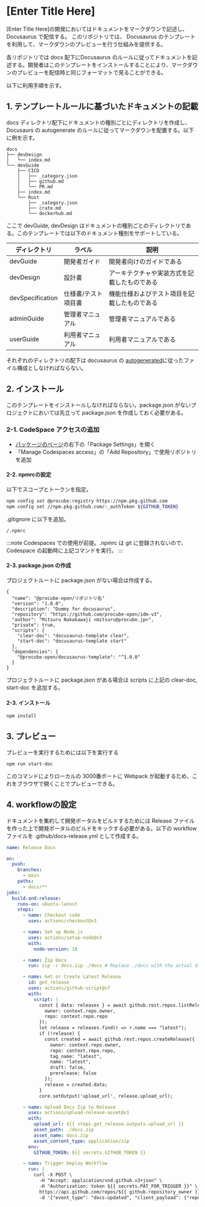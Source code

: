 # [Enter Title Here]

[Enter Title Here]の開発においてはドキュメントをマークダウンで記述し、 Docusaurus で配信する。
このリポジトリでは、 Docusaurus のテンプレートを利用して、マークダウンのプレビューを行う仕組みを提供する。

各リポジトリでは docs 配下にDocusaurus のルールに従ってドキュメントを記述する。開発者はこのテンプレートをインストールすることにより、マークダウンのプレビューを配信時と同じフォーマットで見ることができる。

以下に利用手順を示す。

## 1. テンプレートルールに基づいたドキュメントの記載

docs ディレクトリ配下にドキュメントの種別ごとにディレクトリを作成し、 Docusaurs の autogenerate のルールに従ってマークダウンを配置する。以下に例を示す。

```
docs
├── devDesign
│   └── index.md
└── devGuide
    ├── CICD
    │   ├── _category.json
    │   ├── github.md
    │   └── PR.md
    ├── index.md
    └── Rust
        ├── _category.json
        ├── crate.md
        └── dockerhub.md
```

ここで devGuide, devDesign はドキュメントの種別ごとのディレクトリである。このテンプレートでは以下のドキュメント種別をサポートしている。

| ディレクトリ         | ラベル           | 説明      |
| ------------------ | --------------- | ----------------- |
| devGuide           | 開発者ガイド      | 開発者向けのガイドである       |
| devDesign          | 設計書          | アーキテクチャや実装方式を記載したものである           |
| devSpecification   | 仕様書/テスト項目書 | 機能仕様およびテスト項目を記載したものである |
| adminGuide         | 管理者マニュアル    | 管理者マニュアルである    |
| userGuide          | 利用者マニュアル    | 利用者マニュアルである    |

それぞれのディレクトリの配下は docusaurus の [autogenerated](https://docusaurus.io/docs/next/sidebar/autogenerated)に従ったファイル構成としなければならない。

## 2. インストール

このテンプレートをインストールしなければならない。package.json がないプロジェクトにおいては先立って package.json を作成しておく必要がある。

### 2-1. CodeSpace アクセスの追加

- [パッケージのページ](https://github.com/procube-open/docusaurus-template/pkgs/npm/docusaurus)の右下の「Package Settings」を開く
- 「Manage Codespaces access」の「Add Repository」で使用リポジトリを追加

#### 2-2. npmrcの設定

以下でスコープとトークンを指定。

```sh
npm config set @procube:registry https://npm.pkg.github.com
npm config set //npm.pkg.github.com/:_authToken ${GITHUB_TOKEN}
```

.gitignore に以下を追加。

```
/.npmrc
```

:::note
Codespaces での使用が前提。.npmrc は git に登録されないので、 Codespace の起動時に上記コマンドを実行。
:::

#### 2-3. package.json の作成

プロジェクトルートに package.json がない場合は作成する。
```
{
  "name": "@procube-open/リポジトリ名"
  "version": "1.0.0",
  "description": "Dummy for docusaurus",
  "repository": "https://github.com/procube-open/idm-v3",
  "author": "Mitsuru Nakakawaji <mitsuru@procube.jp>",
  "private": true,
  "scripts": {
    "clear-doc": "docusaurus-template clear",
    "start-doc": "docusaurus-template start"
  },
  "dependencies": {
    "@procube-open/docusaurus-template": "^1.0.0"
  }
}
```
プロジェクトルートに package.json がある場合は scripts に上記の clear-doc, start-doc を追加する。


#### 2-3. インストール

```sh
npm install
```

## 3. プレビュー

プレビューを実行するためには以下を実行する

```
npm run start-doc
```

このコマンドによりローカルの 3000番ポートに Webpack が起動するため、これをブラウザで開くことでプレビューできる。

## 4. workflowの設定

ドキュメントを集約して開発ポータルをビルドするためには Release ファイルを作った上で開発ポータルのビルドをキックする必要がある。以下の workflow ファイルを .github/docs-release.yml として作成する。

```yaml
name: Release Docs

on:
  push:
    branches:
      - main
    paths:
      - docs/**
jobs:
  build-and-release:
    runs-on: ubuntu-latest
    steps:
      - name: Checkout code
        uses: actions/checkout@v3

      - name: Set up Node.js
        uses: actions/setup-node@v3
        with:
          node-version: 18

      - name: Zip Docs
        run: zip -r docs.zip ./docs # Replace ./docs with the actual directory

      - name: Get or Create Latest Release
        id: get_release
        uses: actions/github-script@v7
        with:
          script: |
            const { data: releases } = await github.rest.repos.listReleases({
              owner: context.repo.owner,
              repo: context.repo.repo
            });
            let release = releases.find(r => r.name === "latest");
            if (!release) {
              const created = await github.rest.repos.createRelease({
                owner: context.repo.owner,
                repo: context.repo.repo,
                tag_name: "latest",
                name: "latest",
                draft: false,
                prerelease: false
              });
              release = created.data;
            }
            core.setOutput('upload_url', release.upload_url);

      - name: Upload Docs Zip to Release
        uses: actions/upload-release-asset@v1
        with:
          upload_url: ${{ steps.get_release.outputs.upload_url }}
          asset_path: ./docs.zip
          asset_name: docs.zip
          asset_content_type: application/zip
        env:
          GITHUB_TOKEN: ${{ secrets.GITHUB_TOKEN }}

      - name: Trigger Deploy Workflow
        run: |
          curl -X POST \
            -H "Accept: application/vnd.github.v3+json" \
            -H "Authorization: token ${{ secrets.PAT_FOR_TRIGGER }}" \
            https://api.github.com/repos/${{ github.repository_owner }}/${{ github.repository_owner }}/dispatches \
            -d '{"event_type": "docs-updated", "client_payload": {"repository": "${{ github.repository }}"}}'
```
